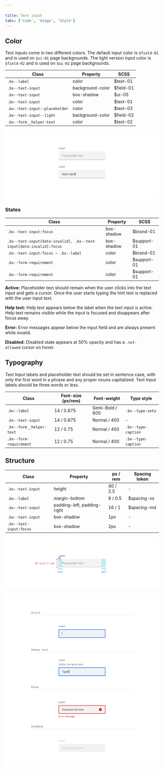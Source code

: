 ```yaml
---

title: Text input
tabs: ['Code', 'Usage', 'Style']
---
```


## Color

Text inputs come in two different colors. The default input color is `$field-01` and is used on `$ui-01` page backgrounds. The light version input color is `$field-02` and is used on `$ui-02` page backgrounds.

| Class                          | Property         | SCSS      |
| ------------------------------ | ---------------- | --------- |
| `.bx--label`                   | color            | $text-01  |
| `.bx--text-input`              | background-color | $field-01 |
| `.bx--text-input`              | box-shadow       | $ui-05    |
| `.bx--text-input`              | color            | $text-01  |
| `.bx--text-input::placeholder` | color            | $text-03  |
| `.bx--text-input--light`       | background-color | $field-02 |
| `.bx--form__helper-text`       | color            | $text-02  |

<image-component fixed="default" caption="Examples of default and user-input states for Text Input in both $field-02 (left) and $field-01 (right)">

![Default and user input states for Text Input in both field colors](images/text-input-style-1.png)

</image-component>

### States

| Class                                                                | Property   | SCSS        |
| -------------------------------------------------------------------- | ---------- | ----------- |
| `.bx--text-input:focus`                                              | box-shadow | $brand-01   |
| `.bx--text-input[data-invalid], .bx--text-input[data-invalid]:focus` | box-shadow | $support-01 |
| `.bx--text-input:focus ~ .bx--label`                                 | color      | $brand-01   |
| `.bx--form-requirement`                                              | color      | $support-01 |
| `.bx--form-requirement`                                              | color      | $support-01 |

**Active:** Placeholder text should remain when the user clicks into the text input and gets a cursor. Once the user starts typing the hint text is replaced with the user input text.

**Help text:** Help text appears below the label when the text input is active. Help text remains visible while the input is focused and disappears after focus away.

**Error:** Error messages appear below the input field and are always present while invalid.

**Disabled:** Disabled state appears at 50% opacity and has a `.not-allowed` cursor on hover.

## Typography

Text Input labels and placeholder text should be set in sentence case, with only the first word in a phrase and any proper nouns capitalized. Text Input labels should be three words or less.

| Class                    | Font-size (px/rem) | Font-weight     | Type style          |
| ------------------------ | ------------------ | --------------- | ------------------- |
| `.bx--label`             | 14 / 0.875         | Semi-Bold / 600 | `.bx--type-zeta`    |
| `.bx--text-input`        | 14 / 0.875         | Normal / 400    | -                   |
| `.bx--form__helper-text` | 12 / 0.75          | Normal / 400    | `.bx--type-caption` |
| `.bx--form-requirement`  | 12 / 0.75          | Normal / 400    | `.bx--type-caption` |

## Structure

| Class                   | Property                    | px / rem | Spacing token |
| ----------------------- | --------------------------- | -------- | ------------- |
| `.bx--text-input`       | height                      | 40 / 2.5 | -             |
| `.bx--label`            | margin-bottom               | 8 / 0.5  | $spacing-xs   |
| `.bx--text-input`       | padding-left, padding-right | 16 / 1   | $spacing-md   |
| `.bx--text-input`       | box-shadow                  | 1px      | -             |
| `.bx--text-input:focus` | box-shadow                  | 2px      | -             |

<image-component fixed="default" caption="Structure and spacing measurements for Text Input | px / rem">

![Structure and spacing measurements for Text Input](images/text-input-style-2.png)

</image-component>

<image-component fixed="default" caption="Examples of active, help, error and disabled Text Input states">

![Active, help, error or disabled states for Text Input](images/text-input-style-3.png)

</image-component>
